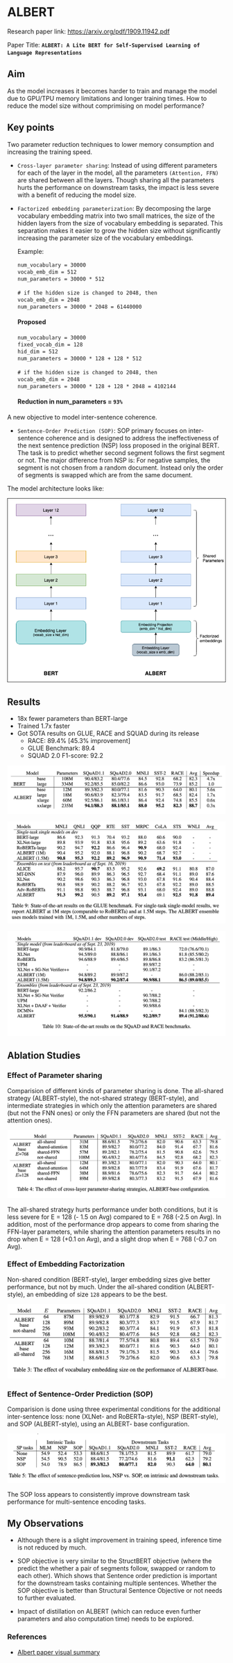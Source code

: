 # ALBERT

Research paper link: https://arxiv.org/pdf/1909.11942.pdf

Paper Title: **`ALBERT: A Lite BERT for Self-Supervised Learning of Language Representations`**

## Aim

As the model increases it becomes harder to train and manage the model due to GPU/TPU memory limitations and longer training times. How to reduce the model size without comprimising on model performance?

## Key points

Two parameter reduction techniques to lower memory consumption and increasing the training speed.

- `Cross-layer parameter sharing`: Instead of using different parameters for each of the layer in the model, all the parameters `(Attention, FFN)` are shared between all the layers. Though sharing all the parameters hurts the performance on downstream tasks, the impact is less severe with a benefit of reducing the model size.

- `Factorized embedding parameterization`: By decomposing the large vocabulary embedding matrix into two small matrices, the size of the hidden layers from the size of vocabulary embedding is separated. This separation makes it easier to grow the hidden size without significantly increasing the parameter size of the vocabulary embeddings.

    Example:

    ```
    num_vocabulary = 30000
    vocab_emb_dim = 512
    num_parameters = 30000 * 512

    # if the hidden size is changed to 2048, then
    vocab_emb_dim = 2048
    num_parameters = 30000 * 2048 = 61440000
    ```

    #### Proposed

    ```
    num_vocabulary = 30000
    fixed_vocab_dim = 128
    hid_dim = 512
    num_parameters = 30000 * 128 + 128 * 512

    # if the hidden size is changed to 2048, then
    vocab_emb_dim = 2048
    num_parameters = 30000 * 128 + 128 * 2048 = 4102144
    ```
    #### Reduction in num_parameters = `93%`

A new objective to model inter-sentence coherence.

- `Sentence-Order Prediction (SOP)`: SOP primary focuses on inter-sentence coherence and is designed to address the ineffectiveness of the next sentence prediction (NSP) loss proposed in the original BERT. The task is to predict whether second segment follows the first segment or not. The major difference from NSP is: For negative samples, the segment is not chosen from a random document. Instead only the order of segments is swapped which are from the same document.

The model architecture looks like:

![model](./figs/albert_model.png)


## Results

- 18x fewer parameters than BERT-large
- Trained 1.7x faster
- Got SOTA results on GLUE, RACE and SQUAD during its release
    - RACE: 89.4% [45.3% improvement]
    - GLUE Benchmark: 89.4
    - SQUAD 2.0 F1-score: 92.2

![emb](./figs/size.png)

![emb](./figs/glue.png)

![emb](./figs/squad_race.png)


## Ablation Studies

### Effect of Parameter sharing

Comparision of different kinds of parameter sharing is done. The all-shared strategy (ALBERT-style), the not-shared strategy (BERT-style), and intermediate strategies in which only the attention parameters are shared (but not the FNN ones) or only the FFN parameters are shared (but not the attention ones).

![param](./figs/param_sharing.png)

The all-shared strategy hurts performance under both conditions, but it is less severe for E = 128 (- 1.5 on Avg) compared to E = 768 (-2.5 on Avg). In addition, most of the performance drop appears to come from sharing the FFN-layer parameters, while sharing the attention parameters results in no drop when E = 128 (+0.1 on Avg), and a slight drop when E = 768 (-0.7 on Avg).

### Effect of Embedding Factorization

Non-shared condition (BERT-style), larger embedding sizes give better performance, but not by much. Under the all-shared condition (ALBERT-style), an embedding of size `128` appears to be the best.

![emb](./figs/emb.png)

### Effect of Sentence-Order Prediction (SOP)

Comparision is done using three experimental conditions for the additional inter-sentence loss: none (XLNet- and RoBERTa-style), NSP (BERT-style), and SOP (ALBERT-style), using an ALBERT- base configuration.

![sop](./figs/sop.png)

The SOP loss appears to consistently improve downstream task performance for multi-sentence encoding tasks.

## My Observations

- Although there is a slight improvement in training speed, inference time is not reduced by much.

- SOP objective is very similar to the StructBERT objective (where the predict the whether a pair of segments follow, swapped or random to each other). Which shows that Sentence order prediction is important for the downstream tasks containing multiple sentences. Whether the SOP objective is better than Structural Sentence Objective or not needs to further evaluated.

- Impact of distillation on ALBERT (which can reduce even further parameters and also computation time) needs to be explored.


### References

- [Albert paper visual summary](https://amitness.com/2020/02/albert-visual-summary/)